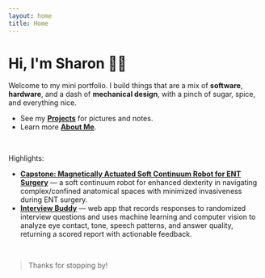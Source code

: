 ```yaml
---
layout: home
title: Home
---
```


# Hi, I'm Sharon 👋🦈

Welcome to my mini portfolio. I build things that are a mix of **software**, **hardware**, and a dash of **mechanical design**, with a pinch of sugar, spice, and everything nice.

- See my **[Projects](/projects)** for pictures and notes.
- Learn more **[About Me](/about)**.


<br>

Highlights:
- [**Capstone: Magnetically Actuated Soft Continuum Robot for ENT Surgery**](/projects#capstone) — a soft continuum robot for enhanced dexterity in navigating complex/confined anatomical spaces with minimized invasiveness during ENT surgery.
- [**Interview Buddy**](/projects#interview-buddy) — web app that records responses to randomized interview questions and uses machine learning and computer vision to analyze eye contact, tone, speech patterns, and answer quality, returning a scored report with actionable feedback.

<br>

> Thanks for stopping by!
